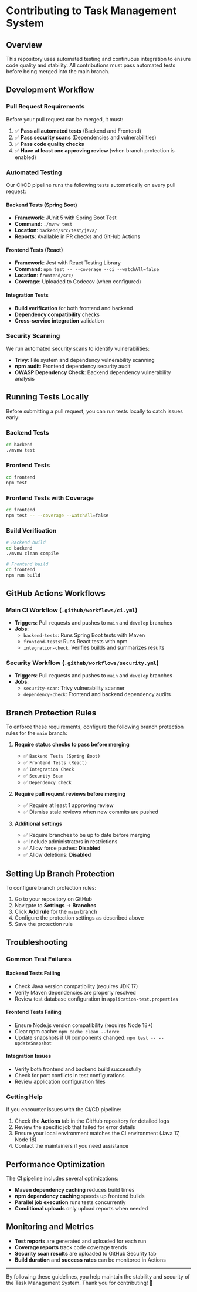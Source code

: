 # Contributing to Task Management System

## Overview
This repository uses automated testing and continuous integration to ensure code quality and stability. All contributions must pass automated tests before being merged into the main branch.

## Development Workflow

### Pull Request Requirements
Before your pull request can be merged, it must:

1. ✅ **Pass all automated tests** (Backend and Frontend)
2. ✅ **Pass security scans** (Dependencies and vulnerabilities)
3. ✅ **Pass code quality checks**
4. ✅ **Have at least one approving review** (when branch protection is enabled)

### Automated Testing

Our CI/CD pipeline runs the following tests automatically on every pull request:

#### Backend Tests (Spring Boot)
- **Framework**: JUnit 5 with Spring Boot Test
- **Command**: `./mvnw test`
- **Location**: `backend/src/test/java/`
- **Reports**: Available in PR checks and GitHub Actions

#### Frontend Tests (React)
- **Framework**: Jest with React Testing Library
- **Command**: `npm test -- --coverage --ci --watchAll=false`
- **Location**: `frontend/src/`
- **Coverage**: Uploaded to Codecov (when configured)

#### Integration Tests
- **Build verification** for both frontend and backend
- **Dependency compatibility** checks
- **Cross-service integration** validation

### Security Scanning

We run automated security scans to identify vulnerabilities:

- **Trivy**: File system and dependency vulnerability scanning
- **npm audit**: Frontend dependency security audit
- **OWASP Dependency Check**: Backend dependency vulnerability analysis

## Running Tests Locally

Before submitting a pull request, you can run tests locally to catch issues early:

### Backend Tests
```bash
cd backend
./mvnw test
```

### Frontend Tests
```bash
cd frontend
npm test
```

### Frontend Tests with Coverage
```bash
cd frontend
npm test -- --coverage --watchAll=false
```

### Build Verification
```bash
# Backend build
cd backend
./mvnw clean compile

# Frontend build
cd frontend
npm run build
```

## GitHub Actions Workflows

### Main CI Workflow (`.github/workflows/ci.yml`)
- **Triggers**: Pull requests and pushes to `main` and `develop` branches
- **Jobs**:
  - `backend-tests`: Runs Spring Boot tests with Maven
  - `frontend-tests`: Runs React tests with npm
  - `integration-check`: Verifies builds and summarizes results

### Security Workflow (`.github/workflows/security.yml`)
- **Triggers**: Pull requests and pushes to `main` and `develop` branches
- **Jobs**:
  - `security-scan`: Trivy vulnerability scanner
  - `dependency-check`: Frontend and backend dependency audits

## Branch Protection Rules

To enforce these requirements, configure the following branch protection rules for the `main` branch:

1. **Require status checks to pass before merging**
   - ✅ `Backend Tests (Spring Boot)`
   - ✅ `Frontend Tests (React)`
   - ✅ `Integration Check`
   - ✅ `Security Scan`
   - ✅ `Dependency Check`

2. **Require pull request reviews before merging**
   - ✅ Require at least 1 approving review
   - ✅ Dismiss stale reviews when new commits are pushed

3. **Additional settings**
   - ✅ Require branches to be up to date before merging
   - ✅ Include administrators in restrictions
   - ✅ Allow force pushes: **Disabled**
   - ✅ Allow deletions: **Disabled**

## Setting Up Branch Protection

To configure branch protection rules:

1. Go to your repository on GitHub
2. Navigate to **Settings** → **Branches**
3. Click **Add rule** for the `main` branch
4. Configure the protection settings as described above
5. Save the protection rule

## Troubleshooting

### Common Test Failures

#### Backend Tests Failing
- Check Java version compatibility (requires JDK 17)
- Verify Maven dependencies are properly resolved
- Review test database configuration in `application-test.properties`

#### Frontend Tests Failing
- Ensure Node.js version compatibility (requires Node 18+)
- Clear npm cache: `npm cache clean --force`
- Update snapshots if UI components changed: `npm test -- --updateSnapshot`

#### Integration Issues
- Verify both frontend and backend build successfully
- Check for port conflicts in test configurations
- Review application configuration files

### Getting Help

If you encounter issues with the CI/CD pipeline:

1. Check the **Actions** tab in the GitHub repository for detailed logs
2. Review the specific job that failed for error details
3. Ensure your local environment matches the CI environment (Java 17, Node 18)
4. Contact the maintainers if you need assistance

## Performance Optimization

The CI pipeline includes several optimizations:

- **Maven dependency caching** reduces build times
- **npm dependency caching** speeds up frontend builds
- **Parallel job execution** runs tests concurrently
- **Conditional uploads** only upload reports when needed

## Monitoring and Metrics

- **Test reports** are generated and uploaded for each run
- **Coverage reports** track code coverage trends
- **Security scan results** are uploaded to GitHub Security tab
- **Build duration** and **success rates** can be monitored in Actions

---

By following these guidelines, you help maintain the stability and security of the Task Management System. Thank you for contributing! 🚀
